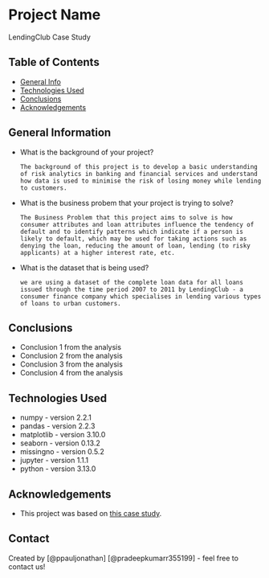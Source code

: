 # Project Name

LendingClub Case Study

## Table of Contents

* [General Info](#general-information)
* [Technologies Used](#technologies-used)
* [Conclusions](#conclusions)
* [Acknowledgements](#acknowledgements)


## General Information

* What is the background of your project?

  ```text
  The background of this project is to develop a basic understanding of risk analytics in banking and financial services and understand how data is used to minimise the risk of losing money while lending to customers.
  ```

* What is the business probem that your project is trying to solve?

  ```text
  The Business Problem that this project aims to solve is how consumer attributes and loan attributes influence the tendency of default and to identify patterns which indicate if a person is likely to default, which may be used for taking actions such as denying the loan, reducing the amount of loan, lending (to risky applicants) at a higher interest rate, etc.
  ```

* What is the dataset that is being used?

  ```text
  we are using a dataset of the complete loan data for all loans issued through the time period 2007 to 2011 by LendingClub - a consumer finance company which specialises in lending various types of loans to urban customers.
  ```

## Conclusions

* Conclusion 1 from the analysis
* Conclusion 2 from the analysis
* Conclusion 3 from the analysis
* Conclusion 4 from the analysis




## Technologies Used

* numpy      - version 2.2.1
* pandas     - version 2.2.3
* matplotlib - version 3.10.0
* seaborn    - version 0.13.2
* missingno  - version 0.5.2
* jupyter    - version 1.1.1
* python     - version 3.13.0

<!-- As the libraries versions keep on changing, it is recommended to mention the version of library used in this project -->

## Acknowledgements

* This project was based on [this case study](https://learn.upgrad.com/course/7715/segment/53501/317620/962115/4806808).


## Contact
Created by [@ppauljonathan] [@pradeepkumarr355199] - feel free to contact us!
